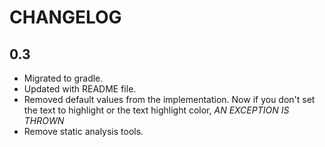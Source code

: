 # CHANGELOG

## 0.3

* Migrated to gradle.
* Updated with README file.
* Removed default values from the implementation. Now if you don't set the text to highlight or the text highlight color, *AN EXCEPTION IS THROWN*
* Remove static analysis tools.
